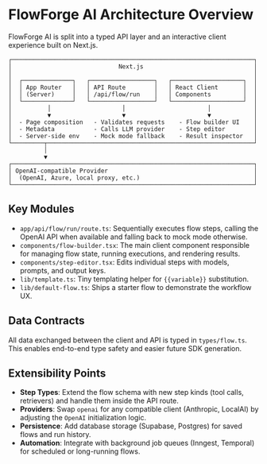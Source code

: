 # FlowForge AI Architecture Overview

FlowForge AI is split into a typed API layer and an interactive client experience built on Next.js.

```
┌────────────────────────────────────────────────────────────────────┐
│                              Next.js                               │
│                                                                    │
│  ┌──────────────┐   ┌──────────────────┐   ┌────────────────────┐  │
│  │ App Router   │   │ API Route        │   │ React Client       │  │
│  │ (Server)     │   │ /api/flow/run    │   │ Components         │  │
│  └──────────────┘   └──────────────────┘   └────────────────────┘  │
│          │                    │                       │            │
│          ▼                    ▼                       ▼            │
│  - Page composition   - Validates requests    - Flow builder UI    │
│  - Metadata           - Calls LLM provider    - Step editor        │
│  - Server-side env    - Mock mode fallback    - Result inspector   │
└─────────┬──────────────────────────────────────────────────────────┘
          │
          ▼
┌────────────────────────────────────────────────────────────────────┐
│ OpenAI-compatible Provider                                         │
│  (OpenAI, Azure, local proxy, etc.)                                │
└────────────────────────────────────────────────────────────────────┘
```

## Key Modules

- `app/api/flow/run/route.ts`: Sequentially executes flow steps, calling the OpenAI API when available and falling back to mock mode otherwise.
- `components/flow-builder.tsx`: The main client component responsible for managing flow state, running executions, and rendering results.
- `components/step-editor.tsx`: Edits individual steps with models, prompts, and output keys.
- `lib/template.ts`: Tiny templating helper for `{{variable}}` substitution.
- `lib/default-flow.ts`: Ships a starter flow to demonstrate the workflow UX.

## Data Contracts

All data exchanged between the client and API is typed in `types/flow.ts`. This enables end-to-end type safety and easier future SDK generation.

## Extensibility Points

- **Step Types**: Extend the flow schema with new step kinds (tool calls, retrievers) and handle them inside the API route.
- **Providers**: Swap `openai` for any compatible client (Anthropic, LocalAI) by adjusting the `OpenAI` initialization logic.
- **Persistence**: Add database storage (Supabase, Postgres) for saved flows and run history.
- **Automation**: Integrate with background job queues (Inngest, Temporal) for scheduled or long-running flows.
